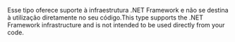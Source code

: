 <span data-ttu-id="764de-101">Esse tipo oferece suporte à infraestrutura .NET Framework e não se destina à utilização diretamente no seu código.</span><span class="sxs-lookup"><span data-stu-id="764de-101">This type supports the .NET Framework infrastructure and is not intended to be used directly from your code.</span></span>